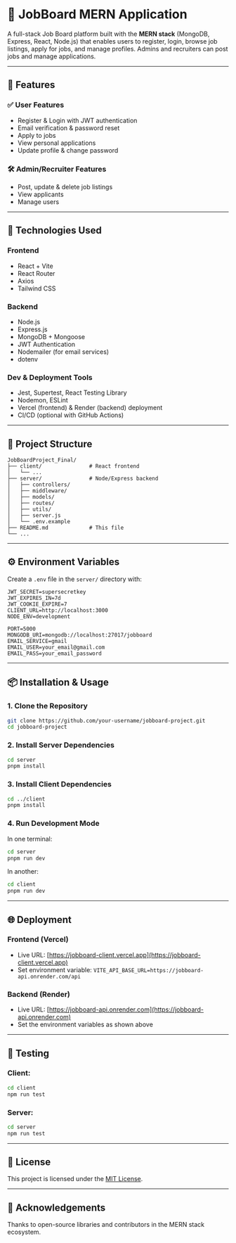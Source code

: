 # 💼 JobBoard MERN Application

A full-stack Job Board platform built with the **MERN stack** (MongoDB, Express, React, Node.js) that enables users to register, login, browse job listings, apply for jobs, and manage profiles. Admins and recruiters can post jobs and manage applications.

---

## 🚀 Features

### ✅ User Features
- Register & Login with JWT authentication
- Email verification & password reset
- Apply to jobs
- View personal applications
- Update profile & change password

### 🛠️ Admin/Recruiter Features
- Post, update & delete job listings
- View applicants
- Manage users

---

## 🧰 Technologies Used

### Frontend
- React + Vite
- React Router
- Axios
- Tailwind CSS

### Backend
- Node.js
- Express.js
- MongoDB + Mongoose
- JWT Authentication
- Nodemailer (for email services)
- dotenv

### Dev & Deployment Tools
- Jest, Supertest, React Testing Library
- Nodemon, ESLint
- Vercel (frontend) & Render (backend) deployment
- CI/CD (optional with GitHub Actions)

---

## 📁 Project Structure

```
JobBoardProject_Final/
├── client/               # React frontend
│   └── ...
├── server/               # Node/Express backend
│   ├── controllers/
│   ├── middleware/
│   ├── models/
│   ├── routes/
│   ├── utils/
│   ├── server.js
│   └── .env.example
├── README.md             # This file
└── ...
```

---

## ⚙️ Environment Variables

Create a `.env` file in the `server/` directory with:

```
JWT_SECRET=supersecretkey
JWT_EXPIRES_IN=7d
JWT_COOKIE_EXPIRE=7
CLIENT_URL=http://localhost:3000
NODE_ENV=development

PORT=5000
MONGODB_URI=mongodb://localhost:27017/jobboard
EMAIL_SERVICE=gmail
EMAIL_USER=your_email@gmail.com
EMAIL_PASS=your_email_password
```

---

## 📦 Installation & Usage

### 1. Clone the Repository

```bash
git clone https://github.com/your-username/jobboard-project.git
cd jobboard-project
```

### 2. Install Server Dependencies

```bash
cd server
pnpm install
```

### 3. Install Client Dependencies

```bash
cd ../client
pnpm install
```

### 4. Run Development Mode

In one terminal:
```bash
cd server
pnpm run dev
```

In another:
```bash
cd client
pnpm run dev
```

---

## 🌐 Deployment

### Frontend (Vercel)

- Live URL: [https://jobboard-client.vercel.app](https://jobboard-client.vercel.app)
- Set environment variable: `VITE_API_BASE_URL=https://jobboard-api.onrender.com/api`

### Backend (Render)

- Live URL: [https://jobboard-api.onrender.com](https://jobboard-api.onrender.com)
- Set the environment variables as shown above

---

## 🧪 Testing

### Client:
```bash
cd client
npm run test
```

### Server:
```bash
cd server
npm run test
```

---

## 📄 License

This project is licensed under the [MIT License](LICENSE).

---

## 🙌 Acknowledgements

Thanks to open-source libraries and contributors in the MERN stack ecosystem.